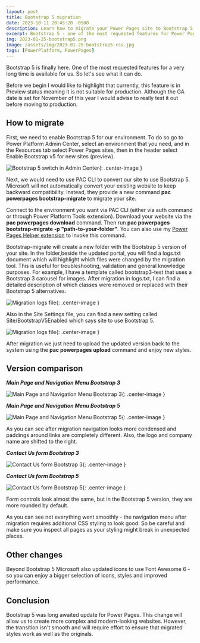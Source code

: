```yaml
---
layout: post
title: Bootstrap 5 migration
date: 2023-10-11 20:45:20 -0500
description: Learn how to migrate your Power Pages site to Bootstrap 5
excerpt: Bootstrap 5 - one of the most requested features for Power Pages - is finally here. In this post you will learn how to migrate your Power Pages site to Bootstrap 5 and what issues and gotchas you need to be aware about.
img: 2023-01-25-bootstrap5.png
image: /assets/img/2023-01-25-bootstrap5-rss.jpg
tags: [PowerPlatform, PowerPages]
---
```


Bootstrap 5 is finally here. One of the most requested features for a very long time is available for us. So let's see what it can do.

Before we begin I would like to highlight that currently, this feature is in Preview status meaning it is not suitable for production. Although the GA date is set for November of this year I would advise to really test it out before moving to production.

## **How to migrate**

First, we need to enable Bootstrap 5 for our environment. To do so go to Power Platform Admin Center, select an environment that you need, and in the Resources tab select Power Pages sites, then in the header select Enable Bootstrap v5 for new sites (preview).

![Bootstrap 5 switch in Admin Center]({{site.baseurl}}/assets/img/2023-10-11-enable-bootstrap5.jpg){: .center-image }

Next, we would need to use PAC CLI to convert our site to use Bootstrap 5. Microsoft will not automatically convert your existing website to keep backward compatibility. Instead, they provide a new command **pac powerpages bootstrap-migrate** to migrate your site.

Connect to the environment you want via PAC CLI (either via auth command or through Power Platform Tools extension). Download your website via the **pac powerpages download** command. Then run **pac powerpages bootstrap-migrate -p "path-to-your-folder"**. You can also use my [Power Pages Helper extension](https://marketplace.visualstudio.com/items?itemName=oleksandr-olashyn.portal-helper-vscode) to invoke this command. 

Bootstrap-migrate will create a new folder with the Bootstrap 5 version of your site. In the folder,beside the updated portal, you will find a logs.txt document which will highlight which files were changed by the migration tool. This is useful for troubleshooting, validation and general knowledge purposes. For example, I have a template called bootstrap3-test that uses a Bootstrap 3 carousel for images. After migration in logs.txt, I can find a detailed description of which classes were removed or replaced with their Bootstrap 5 alternatives.

![Migration logs file]({{site.baseurl}}/assets/img/2023-10-11-logsfile.jpg){: .center-image }

Also in the Site Settings file, you can find a new setting called Site/BootstrapV5Enabled which says site to use Bootstrap 5.

![Migration logs file]({{site.baseurl}}/assets/img/2023-10-11-bootstrap5-setting.jpg){: .center-image }

After migration we just need to upload the updated version back to the system using the **pac powerpages upload** command and enjoy new styles.

## Version comparison

***Main Page and Navigation Menu Bootstrap 3***

![Main Page and Navigation Menu Bootstrap 3]({{site.baseurl}}/assets/img/2023-10-11-main-nav-bv3.jpg){: .center-image }

***Main Page and Navigation Menu Bootstrap 5***

![Main Page and Navigation Menu Bootstrap 5]({{site.baseurl}}/assets/img/2023-10-11-main-nav-bv5.jpg){: .center-image }

As you can see after migration navigation looks more condensed and paddings around links are completely different. Also, the logo and company name are shifted to the right.

***Contact Us form Bootstrap 3***

![Contact Us form Bootstrap 3]({{site.baseurl}}/assets/img/2023-10-11-form-bv3.jpg){: .center-image }

***Contact Us form Bootstrap 5***

![Contact Us form Bootstrap 5]({{site.baseurl}}/assets/img/2023-10-11-form-bv5.jpg){: .center-image }

Form controls look almost the same, but in the Bootstrap 5 version, they are more rounded by default.

As you can see not everything went smoothly - the navigation menu after migration requires additional CSS styling to look good. So be careful and make sure you inspect all pages as your styling might break in unexpected places.

## Other changes

Beyond Bootstrap 5 Microsoft also updated icons to use Font Awesome 6 - so you can enjoy a bigger selection of icons, styles and improved performance.

## Conclusion

Bootstrap 5 was long awaited update for Power Pages. This change will allow us to create more complex and modern-looking websites. However, the transition isn't smooth and will require effort to ensure that migrated styles work as well as the originals.